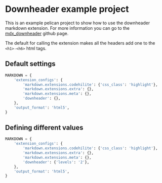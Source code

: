 # Downheader example project
This is an example pelican project to show how to use the downheader markdown extension. For more information you can go to the [mdx_downheader](https://github.com/cprieto/mdx_downheader) github page.

The default for calling the extension makes all the headers add one to the `<h1>-<h6>` html tags.

## Default settings

```python
MARKDOWN = {
    'extension_configs': {
        'markdown.extensions.codehilite': {'css_class': 'highlight'},
        'markdown.extensions.extra': {},
        'markdown.extensions.meta': {},
        'downheader': {},
    },
    'output_format': 'html5',
}

```



## Defining different values

```python
MARKDOWN = {
    'extension_configs': {
        'markdown.extensions.codehilite': {'css_class': 'highlight'},
        'markdown.extensions.extra': {},
        'markdown.extensions.meta': {},
        'downheader': {'levels': '2'},
    },
    'output_format': 'html5',
}
```



